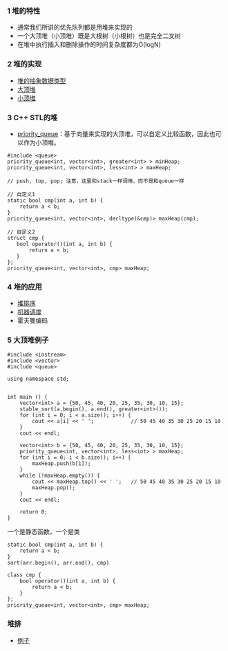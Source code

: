 ### 1 堆的特性
 - 通常我们所讲的优先队列都是用堆来实现的
 - 一个大顶堆（小顶堆）既是大根树（小根树）也是完全二叉树
 - 在堆中执行插入和删除操作的时间复杂度都为O(logN)

### 2 堆的实现
 - [堆的抽象数据类型](./heap.h)
 - [大顶堆](./maxHeap.h)
 - [小顶堆](./minHeap.h)

### 3 C\+\+ STL的堆
 - [priority_queue](http://www.cplusplus.com/reference/queue/priority_queue/?kw=priority_queue)：基于向量来实现的大顶堆，可以自定义比较函数，因此也可以作为小顶堆。
 ```
 #include <queue>
 priority_queue<int, vector<int>, greater<int> > minHeap;
 priority_queue<int, vector<int>, less<int> > maxHeap;
 
 // push, top, pop; 注意，这里和stack一样调用，而不是和queue一样
 
 // 自定义1
 static bool cmp(int a, int b) {
     return a < b;
 }
 priority_queue<int, vector<int>, decltype(&cmp)> maxHeap(cmp);
 
 // 自定义2
 struct cmp {
    bool operator()(int a, int b) {
        return a < b;
    }
 };
 priority_queue<int, vector<int>, cmp> maxHeap;
 ```

### 4 堆的应用
 - [堆排序](../../Algorithms/sort/heapSort.h)
 - [机器调度](../../Algorithms/greedy_method/LPTSchedule.cpp)
 - 霍夫曼编码

### 5 大顶堆例子
```
#include <iostream>
#include <vector>
#include <queue>

using namespace std;


int main () {
    vector<int> a = {50, 45, 40, 20, 25, 35, 30, 10, 15};
    stable_sort(a.begin(), a.end(), greater<int>());
    for (int i = 0; i < a.size(); i++) {
        cout << a[i] << ' ';            // 50 45 40 35 30 25 20 15 10 
    }
    cout << endl;

    vector<int> b = {50, 45, 40, 20, 25, 35, 30, 10, 15};
    priority_queue<int, vector<int>, less<int> > maxHeap;
    for (int i = 0; i < b.size(); i++) {
        maxHeap.push(b[i]);
    }
    while (!maxHeap.empty()) {
        cout << maxHeap.top() << ' ';   // 50 45 40 35 30 25 20 15 10 
        maxHeap.pop();
    }
    cout << endl;

    return 0;
}
```

一个是静态函数，一个是类
```
static bool cmp(int a, int b) {
    return a < b;
}
sort(arr.begin(), arr.end(), cmp)

class cmp {
    bool operator()(int a, int b) {
        return a < b;
    }
};
priority_queue<int, vector<int>, cmp> maxHeap;
```

### 堆排

- [例子](https://leetcode-cn.com/problems/kth-largest-element-in-an-array/solution/shu-zu-zhong-de-di-kge-zui-da-yuan-su-by-leetcode-/)

